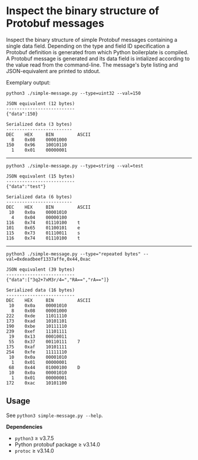 # Inspect the binary structure of Protobuf messages

Inspect the binary structure of simple Protobuf messages containing a single
data field. Depending on the type and field ID specification a Protobuf
definition is generated from which Python boilerplate is compiled. A Protobuf
message is generated and its data field is intialized according to the value
read from the command-line. The message's byte listing and JSON-equivalent are
printed to stdout.

Exemplary output:

`python3 ./simple-message.py --type=uint32 --val=150`
```
JSON equivalent (12 bytes)
--------------------------
{"data":150}

Serialized data (3 bytes)
-------------------------
DEC    HEX     BIN         ASCII
  8    0x08    00001000
150    0x96    10010110
  1    0x01    00000001
```

---
`python3 ./simple-message.py --type=string --val=test`
```
JSON equivalent (15 bytes)
--------------------------
{"data":"test"}

Serialized data (6 bytes)
-------------------------
DEC    HEX     BIN         ASCII
 10    0x0a    00001010
  4    0x04    00000100
116    0x74    01110100    t
101    0x65    01100101    e
115    0x73    01110011    s
116    0x74    01110100    t
```

---

`python3 ./simple-message.py --type="repeated bytes" --val=0xdeadbeef1337affe,0x44,0xac`
```
JSON equivalent (39 bytes)
--------------------------
{"data":["3q2+7xM3r/4=","RA==","rA=="]}

Serialized data (16 bytes)
--------------------------
DEC    HEX     BIN         ASCII
 10    0x0a    00001010
  8    0x08    00001000
222    0xde    11011110
173    0xad    10101101
190    0xbe    10111110
239    0xef    11101111
 19    0x13    00010011
 55    0x37    00110111    7
175    0xaf    10101111
254    0xfe    11111110
 10    0x0a    00001010
  1    0x01    00000001
 68    0x44    01000100    D
 10    0x0a    00001010
  1    0x01    00000001
172    0xac    10101100
```

## Usage

See `python3 simple-message.py --help`.

**Dependencies**

- `python3` ≥ v3.7.5
- Python protobuf package ≥ v3.14.0
- `protoc` ≥ v3.14.0
